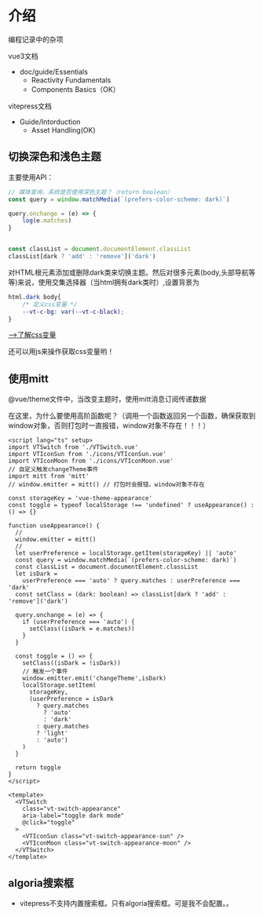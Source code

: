 # 介绍

编程记录中的杂项

vue3文档
- doc/guide/Essentials 
    - Reactivity Fundamentals
    - Components Basics（OK）

vitepress文档
- Guide/Intorduction
    - Asset Handling(OK)

## 切换深色和浅色主题
主要使用API：
```js
// 媒体查询，系统是否使用深色主题？（return boolean）
const query = window.matchMedia(`(prefers-color-scheme: dark)`)

query.onchange = (e) => {
    log(e.matches)
}


const classList = document.documentElement.classList
classList[dark ? 'add' : 'remove']('dark')
```
对HTML根元素添加或删除dark类来切换主题。然后对很多元素(body,头部导航等等)来说，使用交集选择器（当html拥有dark类时）,设置背景为
```css
html.dark body{
    /* 定义css变量 */
    --vt-c-bg: var(--vt-c-black);
}
```
[-->了解css变量](https://www.ruanyifeng.com/blog/2017/05/css-variables.html)

还可以用js来操作获取css变量哟！

## 使用mitt
@vue/theme文件中，当改变主题时，使用mitt消息订阅传递数据

在这里，为什么要使用高阶函数呢？（调用一个函数返回另一个函数，确保获取到window对象，否则打包时一直报错，window对象不存在！！！）
```vue
<script lang="ts" setup>
import VTSwitch from './VTSwitch.vue'
import VTIconSun from './icons/VTIconSun.vue'
import VTIconMoon from './icons/VTIconMoon.vue'
// 自定义触发changeTheme事件
import mitt from 'mitt'
// window.emitter = mitt() // 打包时会报错，window对象不存在
 
const storageKey = 'vue-theme-appearance'
const toggle = typeof localStorage !== 'undefined' ? useAppearance() : () => {}

function useAppearance() {
  //
  window.emitter = mitt()
  //
  let userPreference = localStorage.getItem(storageKey) || 'auto'
  const query = window.matchMedia(`(prefers-color-scheme: dark)`)
  const classList = document.documentElement.classList
  let isDark =
    userPreference === 'auto' ? query.matches : userPreference === 'dark'
  const setClass = (dark: boolean) => classList[dark ? 'add' : 'remove']('dark')

  query.onchange = (e) => {
    if (userPreference === 'auto') {
      setClass((isDark = e.matches))
    }
  }

  const toggle = () => {
    setClass((isDark = !isDark))
    // 触发一个事件
    window.emitter.emit('changeTheme',isDark)
    localStorage.setItem(
      storageKey,
      (userPreference = isDark
        ? query.matches
          ? 'auto'
          : 'dark'
        : query.matches
        ? 'light'
        : 'auto')
    )
  }

  return toggle
}
</script>

<template>
  <VTSwitch
    class="vt-switch-appearance"
    aria-label="toggle dark mode"
    @click="toggle"
  >
    <VTIconSun class="vt-switch-appearance-sun" />
    <VTIconMoon class="vt-switch-appearance-moon" />
  </VTSwitch>
</template>
```

## algoria搜索框

- vitepress不支持内置搜索框。只有algoria搜索框。可是我不会配置。。